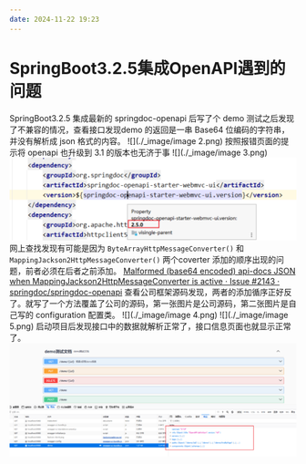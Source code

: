```yaml
---
date: 2024-11-22 19:23
---
```


# SpringBoot3.2.5集成OpenAPI遇到的问题

SpringBoot3.2.5 集成最新的 springdoc-openapi 后写了个 demo 测试之后发现了不兼容的情况，查看接口发现demo 的返回是一串 Base64 位编码的字符串，并没有解析成 json 格式的内容。
![](./_image/image 2.png)
按照报错页面的提示将 openapi 也升级到 3.1 的版本也无济于事
![](./_image/image 3.png)
![](./_image/image.png)
网上查找发现有可能是因为 `ByteArrayHttpMessageConverter()` 和 `MappingJackson2HttpMessageConverter()` 两个coverter 添加的顺序出现的问题，前者必须在后者之前添加。
[Malformed \(base64 encoded\) api-docs JSON when MappingJackson2HttpMessageConverter is active · Issue \#2143 · springdoc/springdoc-openapi](https://github.com/springdoc/springdoc-openapi/issues/2143)
查看公司框架源码发现，两者的添加循序正好反了。就写了一个方法覆盖了公司的源码，第一张图片是公司源码，第二张图片是自己写的 configuration 配置类。
![](./_image/image 4.png)
![](./_image/image 5.png)
启动项目后发现接口中的数据就解析正常了，接口信息页面也就显示正常了。
![](./_image/2024-11-22-19-31-02.png)